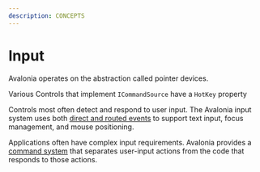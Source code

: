 ```yaml
---
description: CONCEPTS
---
```


# Input

Avalonia operates on the abstraction called pointer devices.

Various Controls that implement `ICommandSource` have a `HotKey` property



Controls most often detect and respond to user input. The Avalonia input system uses both [direct and routed events](../input/routed-events) to support text input, focus management, and mouse positioning.

Applications often have complex input requirements. Avalonia provides a [command system](../../basics/user-interface/adding-interactivity) that separates user-input actions from the code that responds to those actions.
